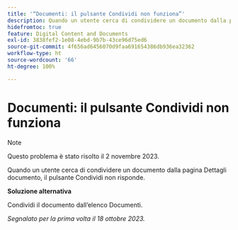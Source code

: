 ```yaml
---
title: '“Documenti: il pulsante Condividi non funziona”'
description: Quando un utente cerca di condividere un documento dalla pagina Dettagli documento, il pulsante Condividi non risponde.
hidefromtoc: true
feature: Digital Content and Documents
exl-id: 3838fef2-1e08-4ebd-9b7b-43ce96d75ed6
source-git-commit: 4f656ad6456070d9faa691654386db936ea32362
workflow-type: ht
source-wordcount: '66'
ht-degree: 100%

---
```


# Documenti: il pulsante Condividi non funziona

>[!NOTE]
>
>Questo problema è stato risolto il 2 novembre 2023.

Quando un utente cerca di condividere un documento dalla pagina Dettagli documento, il pulsante Condividi non risponde.

**Soluzione alternativa**

Condividi il documento dall’elenco Documenti.

_Segnalato per la prima volta il 18 ottobre 2023._
